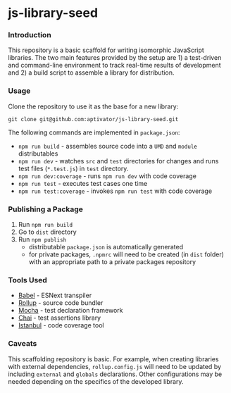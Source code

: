 # js-library-seed

### Introduction

This repository is a basic scaffold for writing isomorphic JavaScript libraries.
The two main features provided by the setup are 1) a test-driven and command-line
environment to track real-time results of development and 2) a build script to 
assemble a library for distribution.

### Usage

Clone the repository to use it as the base for a new library:

```
git clone git@github.com:aptivator/js-library-seed.git
```

The following commands are implemented in `package.json`:

* `npm run build` - assembles source code into a `UMD` and `module` distributables
* `npm run dev` - watches `src` and `test` directories for changes and runs test files
(`*.test.js`) in `test` directory.
* `npm run dev:coverage` - runs `npm run dev` with code coverage
* `npm run test` - executes test cases one time
* `npm run test:coverage` - invokes `npm run test` with code coverage

### Publishing a Package

1. Run `npm run build`
2. Go to `dist` directory
3. Run `npm publish`
   * distributable `package.json` is automatically generated
   * for private packages, `.npmrc` will need to be created (in `dist` folder)
     with an appropriate path to a private packages repository

### Tools Used

* [Babel](https://babeljs.io/) - ESNext transpiler
* [Rollup](https://rollupjs.org/guide/en) - source code bundler
* [Mocha](https://mochajs.org/) - test declaration framework
* [Chai](https://www.chaijs.com/) - test assertions library
* [Istanbul](https://istanbul.js.org/) - code coverage tool

### Caveats

This scaffolding repository is basic.  For example, when creating libraries
with external dependencies, `rollup.config.js` will need to be updated by
including `external` and `globals` declarations.  Other configurations may
be needed depending on the specifics of the developed library.

